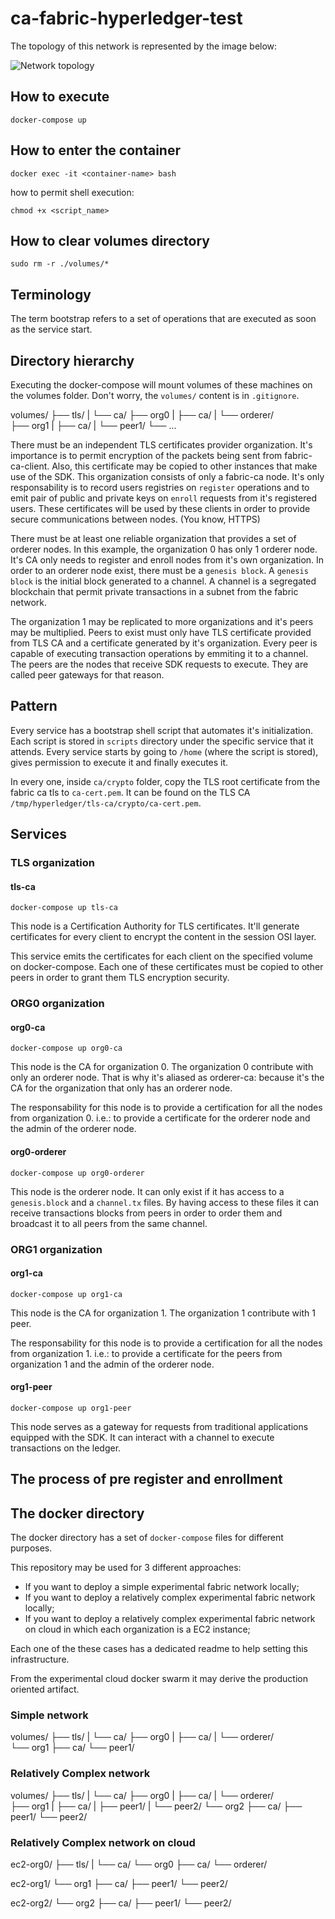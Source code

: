 # ca-fabric-hyperledger-test

The topology of this network is represented by the image below:

![Network topology](https://hyperledger-fabric-ca.readthedocs.io/en/latest/_images/network_topology.png)

## How to execute

`docker-compose up`

## How to enter the container

`docker exec -it <container-name> bash`

how to permit shell execution:

`chmod +x <script_name>`


## How to clear volumes directory

`sudo rm -r ./volumes/*`

## Terminology

The term bootstrap refers to a set of operations that are executed as soon as the service start.

## Directory hierarchy

Executing the docker-compose will mount volumes of these machines on the volumes folder. Don't worry, the `volumes/` content is in `.gitignore`.

volumes/
├── tls/
|    └── ca/ 
├── org0
|    ├── ca/
|    └── orderer/  
├── org1
|    ├── ca/ 
|    └── peer1/ 
└── ...

There must be an independent TLS certificates provider organization. It's importance is to permit encryption of the packets being sent from fabric-ca-client. Also, this certificate may be copied to other instances that make use of the SDK. This organization consists of only a fabric-ca node. It's only responsability is to record users registries on `register` operations and to emit pair of public and private keys on `enroll` requests from it's registered users. These certificates will be used by these clients in order to provide secure communications between nodes. (You know, HTTPS)

There must be at least one reliable organization that provides a set of orderer nodes. In this example, the organization 0 has only 1 orderer node. It's CA only needs to register and enroll nodes from it's own organization. In order to an orderer node exist, there must be a `genesis block`. A `genesis block` is the initial block generated to a channel. A channel is a segregated blockchain that permit private transactions in a subnet from the fabric network.

The organization 1 may be replicated to more organizations and it's peers may be multiplied. Peers to exist must only have TLS certificate provided from TLS CA and a certificate generated by it's organization. Every peer is capable of executing transaction operations by emmiting it to a channel. The peers are the nodes that receive SDK requests to execute. They are called peer gateways for that reason.

## Pattern

Every service has a bootstrap shell script that automates it's initialization. Each script is stored in `scripts` directory under the specific service that it attends. Every service starts by going to `/home` (where the script is stored), gives permission to execute it and finally executes it.

In every one, inside `ca/crypto` folder, copy the TLS root certificate from the fabric ca tls to `ca-cert.pem`. It can be found on the TLS CA `/tmp/hyperledger/tls-ca/crypto/ca-cert.pem`.

## Services

### TLS organization

#### tls-ca

`docker-compose up tls-ca`

This node is a Certification Authority for TLS certificates. It'll generate certificates for every client to encrypt the content in the session OSI layer.

This service emits the certificates for each client on the specified volume on docker-compose. Each one of these certificates must be copied to other peers in order to grant them TLS encryption security.

### ORG0 organization

#### org0-ca

`docker-compose up org0-ca`

This node is the CA for organization 0. The organization 0 contribute with only an orderer node. That is why it's aliased as orderer-ca: because it's the CA for the organization that only has an orderer node.

The responsability for this node is to provide a certification for all the nodes from organization 0. i.e.: to provide a certificate for the orderer node and the admin of the orderer node.

#### org0-orderer

`docker-compose up org0-orderer`

This node is the orderer node. It can only exist if it has access to a `genesis.block` and a `channel.tx` files. By having access to these files it can receive transactions blocks from peers in order to order them and broadcast it to all peers from the same channel.

### ORG1 organization

#### org1-ca

`docker-compose up org1-ca`

This node is the CA for organization 1. The organization 1 contribute with 1 peer.

The responsability for this node is to provide a certification for all the nodes from organization 1. i.e.: to provide a certificate for the peers from organization 1 and the admin of the orderer node.

#### org1-peer

`docker-compose up org1-peer`

This node serves as a gateway for requests from traditional applications equipped with the SDK. It can interact with a channel to execute transactions on the ledger.

## The process of pre register and enrollment

## The docker directory

The docker directory has a set of `docker-compose` files for different purposes.

This repository may be used for 3 different approaches:

- If you want to deploy a simple experimental fabric network locally;
- If you want to deploy a relatively complex experimental fabric network locally;
- If you want to deploy a relatively complex experimental fabric network on cloud in which each organization is a EC2 instance;

Each one of the these cases has a dedicated readme to help setting this infrastructure.

From the experimental cloud docker swarm it may derive the production oriented artifact.

### Simple network

volumes/
├── tls/
|    └── ca/ 
├── org0
|    ├── ca/
|    └── orderer/  
└── org1
     ├── ca/ 
     └── peer1/ 

### Relatively Complex network

volumes/
├── tls/
|    └── ca/ 
├── org0
|    ├── ca/
|    └── orderer/  
├── org1
|    ├── ca/
|    ├── peer1/ 
|    └── peer2/ 
└── org2
     ├── ca/
     ├── peer1/ 
     └── peer2/ 

### Relatively Complex network on cloud

ec2-org0/
├── tls/
|    └── ca/ 
└── org0
     ├── ca/
     └── orderer/

ec2-org1/
└── org1
     ├── ca/
     ├── peer1/ 
     └── peer2/ 

ec2-org2/
└── org2
     ├── ca/
     ├── peer1/ 
     └── peer2/ 
